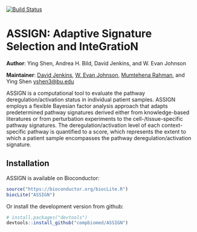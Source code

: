 [![Build Status](https://travis-ci.org/compbiomed/ASSIGN.svg?branch=master)](https://travis-ci.org/dfjenkins3/ASSIGN)

# ASSIGN: Adaptive Signature Selection and InteGratioN

__Author__: Ying Shen, Andrea H. Bild, David Jenkins, and W. Evan Johnson

__Maintainer__: [David Jenkins](https://github.com/dfjenkins3), [W. Evan Johnson](https://github.com/wevanjohnson/), [Mumtehena Rahman](https://github.com/mumtahena), and Ying Shen <yshen3@bu.edu>

ASSIGN is a computational tool to evaluate the pathway
deregulation/activation status in individual patient samples.
ASSIGN employs a flexible Bayesian factor analysis approach
that adapts predetermined pathway signatures derived either
from knowledge-based literatures or from perturbation
experiments to the cell-/tissue-specific pathway signatures.
The deregulation/activation level of each context-specific
pathway is quantified to a score, which represents the extent
to which a patient sample encompasses the pathway
deregulation/activation signature.

## Installation

ASSIGN is available on Bioconductor:

```r
source("https://bioconductor.org/biocLite.R")
biocLite("ASSIGN")
```

Or install the development version from github:

```r
# install.packages("devtools")
devtools::install_github("compbiomed/ASSIGN")
```
